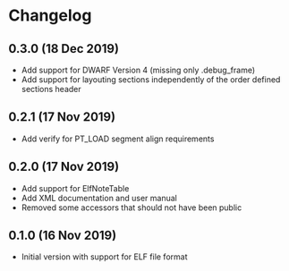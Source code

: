 # Changelog

## 0.3.0 (18 Dec 2019)
- Add support for DWARF Version 4 (missing only .debug_frame)
- Add support for layouting sections independently of the order defined sections header

## 0.2.1 (17 Nov 2019)
- Add verify for PT_LOAD segment align requirements

## 0.2.0 (17 Nov 2019)
- Add support for ElfNoteTable
- Add XML documentation and user manual
- Removed some accessors that should not have been public

## 0.1.0 (16 Nov 2019)
- Initial version with support for ELF file format